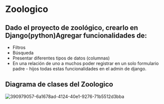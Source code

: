 # Zoologico

## Dado el proyecto de zoológico, crearlo en Django(python)Agregar funcionalidades de:
- Filtros
- Búsqueda
- Presentar diferentes tipos de datos (columnas)
- En una relación de uno a muchos poder registrar en un solo formulario padre - hijos 
todas estas funcionalidades en el admin de django.

## Diagrama de clases del Zoologico

![390979057-6a1678ad-4124-40e1-9276-71b5512d3bba](https://github.com/user-attachments/assets/00b8b743-1338-40cd-aa81-1e3a1a43b5d3)

